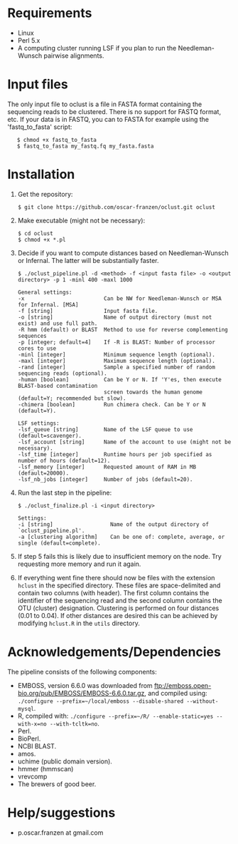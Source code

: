 # Requirements
* Linux
* Perl 5.x
* A computing cluster running LSF if you plan to run the Needleman-Wunsch pairwise alignments.

# Input files
The only input file to oclust is a file in FASTA format containing the sequencing reads to be
clustered. There is no support for FASTQ format, etc. If your data is in FASTQ, you can to FASTA
for example using the 'fastq_to_fasta' script:

```
   $ chmod +x fastq_to_fasta
   $ fastq_to_fasta my_fastq.fq my_fasta.fasta
```

# Installation
1. Get the repository:

   `$ git clone https://github.com/oscar-franzen/oclust.git oclust`

2. Make executable (might not be necessary):

   ```
   $ cd oclust
   $ chmod +x *.pl
   ```

3. Decide if you want to compute distances based on Needleman-Wunsch or Infernal. The latter will
   be substantially faster.

   ```
   $ ./oclust_pipeline.pl -d <method> -f <input fasta file> -o <output directory> -p 1 -minl 400 -maxl 1000

   General settings:
   -x                         Can be NW for Needleman-Wunsch or MSA for Infernal. [MSA]
   -f [string]                Input fasta file.
   -o [string]                Name of output directory (must not exist) and use full path.
   -R hmm (default) or BLAST  Method to use for reverse complementing sequences
   -p [integer; default=4]    If -R is BLAST: Number of processor cores to use
   -minl [integer]            Minimum sequence length (optional).
   -maxl [integer]            Maximum sequence length (optional).
   -rand [integer]            Sample a specified number of random sequencing reads (optional).
   -human [boolean]           Can be Y or N. If 'Y'es, then execute BLAST-based contamination
                              screen towards the human genome (default=Y; recommended but slow).
   -chimera [boolean]         Run chimera check. Can be Y or N (default=Y).

   LSF settings:
   -lsf_queue [string]        Name of the LSF queue to use (default=scavenger).
   -lsf_account [string]      Name of the account to use (might not be necessary).
   -lsf_time [integer]        Runtime hours per job specified as number of hours (default=12).
   -lsf_memory [integer]      Requested amount of RAM in MB (default=20000).
   -lsf_nb_jobs [integer]     Number of jobs (default=20).
   ```

4. Run the last step in the pipeline:

   ```
   $ ./oclust_finalize.pl -i <input directory>

   Settings:
   -i [string]                  Name of the output directory of `oclust_pipeline.pl'.
   -a [clustering algorithm]    Can be one of: complete, average, or single (default=complete).
   ```

5. If step 5 fails this is likely due to insufficient memory on the node. Try requesting more memory and run it again.

6. If everything went fine there should now be files with the extension `hclust` in the specified directory. These files are space-delimited and contain two columns (with header). The first column contains the identifier of the sequencing read and the second column contains the OTU (cluster) designation. Clustering is performed on four distances (0.01 to 0.04). If other distances are desired this can be achieved by modifying `hclust.R` in the `utils` directory.

# Acknowledgements/Dependencies
The pipeline consists of the following components:

* EMBOSS, version 6.6.0 was downloaded from ftp://emboss.open-bio.org/pub/EMBOSS/EMBOSS-6.6.0.tar.gz,
and compiled using: `./configure --prefix=~/local/emboss --disable-shared --without-mysql`.
* R, compiled with: `./configure --prefix=~/R/ --enable-static=yes --with-x=no --with-tcltk=no`.
* Perl.
* BioPerl.
* NCBI BLAST.
* amos.
* uchime (public domain version).
* hmmer (hmmscan)
* vrevcomp
* The brewers of good beer.

# Help/suggestions
* p.oscar.franzen at gmail.com
